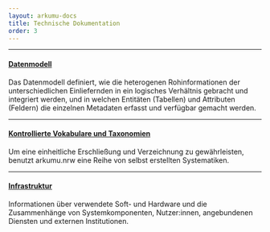 ```yaml
---
layout: arkumu-docs
title: Technische Dokumentation
order: 3
---
```


---

#### [**Datenmodell**](/technische-dokumentation/datenmodell)
Das Datenmodell definiert, wie die heterogenen Rohinformationen der unterschiedlichen Einliefernden in ein logisches Verhältnis gebracht und integriert werden, und in welchen Entitäten (Tabellen) und Attributen (Feldern) die einzelnen Metadaten erfasst und verfügbar gemacht werden.

----

#### [**Kontrollierte Vokabulare und Taxonomien**](/technische-dokumentation/kontrollierte-vokabulare-und-taxonomien/)
Um eine einheitliche Erschließung und Verzeichnung zu gewährleisten, benutzt arkumu.nrw eine Reihe von selbst erstellten Systematiken.

----

#### [**Infrastruktur**](/technische-dokumentation/infrastruktur)
Informationen über verwendete Soft- und Hardware und die Zusammenhänge von Systemkomponenten, Nutzer:innen, angebundenen Diensten und externen Institutionen.